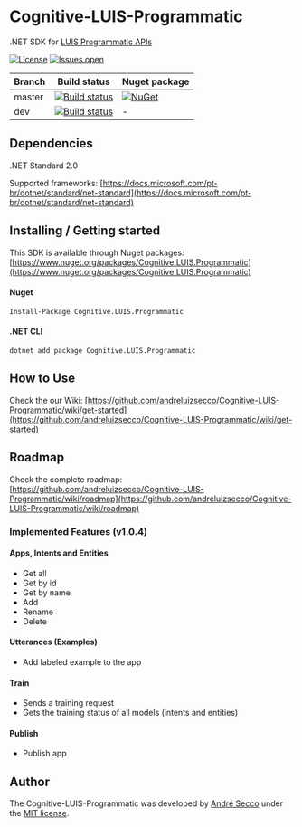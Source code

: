 # Cognitive-LUIS-Programmatic
.NET SDK for [LUIS Programmatic APIs](https://westus.dev.cognitive.microsoft.com/docs/services/5890b47c39e2bb17b84a55ff)

[![License](https://img.shields.io/github/license/andreluizsecco/cognitive-luis-programmatic.svg)](LICENSE)
[![Issues open](https://img.shields.io/github/issues/andreluizsecco/cognitive-luis-programmatic.svg)](https://github.com/andreluizsecco/Cognitive-LUIS-Programmatic/)

Branch | Build status | Nuget package
-------|-------|--------------
master | [![Build status](https://ci.appveyor.com/api/projects/status/2ae2e5d0dsprpfjd/branch/master?svg=true)](https://ci.appveyor.com/project/andreluizsecco/cognitive-luis-programmatic)|[![NuGet](https://img.shields.io/nuget/v/Cognitive.LUIS.Programmatic.svg?style=flat-square&label=nuget)](https://www.nuget.org/packages/Cognitive.LUIS.Programmatic/)
dev | [![Build status](https://ci.appveyor.com/api/projects/status/2ae2e5d0dsprpfjd/branch/dev?svg=true)](https://ci.appveyor.com/project/andreluizsecco/cognitive-luis-programmatic)|-

## Dependencies
.NET Standard 2.0

Supported frameworks: [https://docs.microsoft.com/pt-br/dotnet/standard/net-standard](https://docs.microsoft.com/pt-br/dotnet/standard/net-standard)

## Installing / Getting started

This SDK is available through Nuget packages: [https://www.nuget.org/packages/Cognitive.LUIS.Programmatic](https://www.nuget.org/packages/Cognitive.LUIS.Programmatic)

#### Nuget
```
Install-Package Cognitive.LUIS.Programmatic
```

#### .NET CLI
```
dotnet add package Cognitive.LUIS.Programmatic
```
## How to Use

Check the our Wiki: [https://github.com/andreluizsecco/Cognitive-LUIS-Programmatic/wiki/get-started](https://github.com/andreluizsecco/Cognitive-LUIS-Programmatic/wiki/get-started)

## Roadmap

Check the complete roadmap: [https://github.com/andreluizsecco/Cognitive-LUIS-Programmatic/wiki/roadmap](https://github.com/andreluizsecco/Cognitive-LUIS-Programmatic/wiki/roadmap)

### Implemented Features (v1.0.4)
#### Apps, Intents and Entities
* Get all
* Get by id
* Get by name
* Add
* Rename
* Delete

#### Utterances (Examples)
* Add labeled example to the app

#### Train
* Sends a training request
* Gets the training status of all models (intents and entities)

#### Publish
* Publish app

## Author

The Cognitive-LUIS-Programmatic was developed by [André Secco](http://andresecco.com.br) under the [MIT license](LICENSE).
